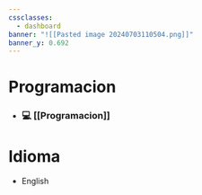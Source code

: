 ```yaml
---
cssclasses:
  - dashboard
banner: "![[Pasted image 20240703110504.png]]"
banner_y: 0.692
---
```

# Programacion

- ### 💻 [[Programacion]]

# Idioma
- English






